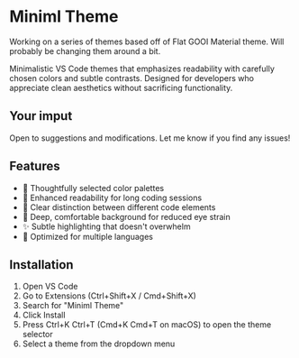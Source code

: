 # Miniml Theme

Working on a series of themes based off of Flat GOOI Material theme. Will probably be changing them around a bit.

Minimalistic VS Code themes that emphasizes readability with carefully chosen colors and subtle contrasts. Designed for developers who appreciate clean aesthetics without sacrificing functionality.

## Your imput
Open to suggestions and modifications. Let me know if you find any issues!

## Features

- 🎨 Thoughtfully selected color palettes
- 👀 Enhanced readability for long coding sessions
- 🎯 Clear distinction between different code elements
- 🌙 Deep, comfortable background for reduced eye strain
- ✨ Subtle highlighting that doesn't overwhelm
- 📝 Optimized for multiple languages

## Installation

1. Open VS Code
2. Go to Extensions (Ctrl+Shift+X / Cmd+Shift+X)
3. Search for "Miniml Theme"
4. Click Install
5. Press Ctrl+K Ctrl+T (Cmd+K Cmd+T on macOS) to open the theme selector
6. Select a theme from the dropdown menu
